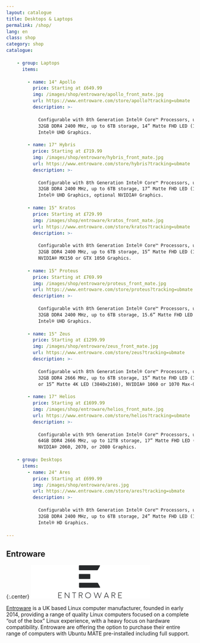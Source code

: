```yaml
---
layout: catalogue
title: Desktops & Laptops
permalink: /shop/
lang: en
class: shop
category: shop
catalogue:

    - group: Laptops
      items:

        - name: 14" Apollo
          price: Starting at £649.99
          img: /images/shop/entroware/apollo_front_mate.jpg
          url: https://www.entroware.com/store/apollo?tracking=ubmate
          description: >-

            Configurable with 8th Generation Intel® Core™ Processors, up to
            32GB DDR4 2400 MHz, up to 6TB storage, 14” Matte FHD LED (1920x1080),
            Intel® UHD Graphics.

        - name: 17" Hybris
          price: Starting at £719.99
          img: /images/shop/entroware/hybris_front_mate.jpg
          url: https://www.entroware.com/store/hybris?tracking=ubmate
          description: >-

            Configurable with 8th Generation Intel® Core™ Processors, up to
            32GB DDR4 2400 MHz, up to 6TB storage, 17” Matte FHD LED (1920x1080),
            Intel® UHD Graphics, optional NVIDIA® Graphics.

        - name: 15" Kratos
          price: Starting at £729.99
          img: /images/shop/entroware/kratos_front_mate.jpg
          url: https://www.entroware.com/store/kratos?tracking=ubmate
          description: >-

            Configurable with 8th Generation Intel® Core™ Processors, up to
            32GB DDR4 2400 MHz, up to 6TB storage, 15” Matte FHD LED (1920x1080),
            NVIDIA® MX150 or GTX 1050 Graphics.

        - name: 15" Proteus
          price: Starting at £769.99
          img: /images/shop/entroware/proteus_front_mate.jpg
          url: https://www.entroware.com/store/proteus?tracking=ubmate
          description: >-

            Configurable with 8th Generation Intel® Core™ Processors, up to
            32GB DDR4 2400 MHz, up to 6TB storage, 15.6” Matte FHD LED (1920x1080),
            Intel® UHD Graphics.

        - name: 15" Zeus
          price: Starting at £1299.99
          img: /images/shop/entroware/zeus_front_mate.jpg
          url: https://www.entroware.com/store/zeus?tracking=ubmate
          description: >-

            Configurable with 8th Generation Intel® Core™ Processors, up to
            32GB DDR4 2666 MHz, up to 6TB storage, 15” Matte FHD LED (1920x1080)
            or 15” Matte 4K LED (3840x2160), NVIDIA® 1060 or 1070 Max-Q Graphics.

        - name: 17" Helios
          price: Starting at £1699.99
          img: /images/shop/entroware/helios_front_mate.jpg
          url: https://www.entroware.com/store/helios?tracking=ubmate
          description: >-

            Configurable with 9th Generation Intel® Core™ Processors, up to
            64GB DDR4 2666 MHz, up to 12TB storage, 17” Matte FHD LED (1920x1080),
            NVIDIA® 2060, 2070, or 2080 Graphics.

    - group: Desktops
      items:
        - name: 24" Ares
          price: Starting at £699.99
          img: /images/shop/entroware/ares.jpg
          url: https://www.entroware.com/store/ares?tracking=ubmate
          description: >-

            Configurable with 8th Generation Intel® Core™ Processors, up to
            32GB DDR4 2400 MHz, up to 6TB storage, 24” Matte FHD LED (1920x1080),
            Intel® HD Graphics.

---
```



## Entroware

{:.center}
[![Entroware logo](/images/shop/entroware/entroware.png)](https://www.entroware.com/store/?tracking=ubmate)

[Entroware](https://entroware.com/) is a UK based Linux computer manufacturer,
founded in early 2014, providing a range of quality Linux computers focused on a
complete “out of the box” Linux experience, with a heavy focus on hardware
compatibility. Entroware are offering the option to purchase their entire range
of computers with Ubuntu MATE pre-installed including full support.

